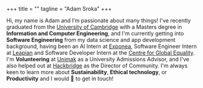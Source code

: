 +++
title = ""
tagline = "Adam Sroka"
+++

Hi, my name is Adam and I’m passionate about many things! I've recently graduated from the [University of Cambridge](https://www.cam.ac.uk/) with a Masters degree in **Information and Computer Engineering**, and I'm currently getting into **Software Engineering** from my data science and app development background, having been an AI Intern at [Exponea](https://exponea.com/), Software Engineer Intern at [Leapian](https://zenreader.co.uk) and Software Developer Intern at the [Centre for Global Equality](https://centreforglobalequality.org/). I'm **Volunteering** at [Unimak](https://unimak.sk/) as a University Admissions Advisor, and I've also helped out at [Hackbridge](https://hackbridge.io/) as the Director of Community. I'm always keen to learn more about **Sustainability**, **Ethical technology**, or **Productivity** and I would 💙 to get in touch!

<!--
TODO add link and mention the blog!
-->
